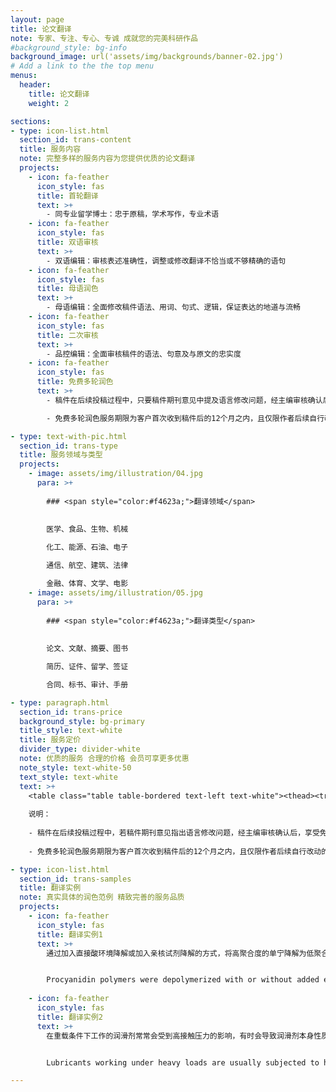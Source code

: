 ```yaml
---
layout: page
title: 论文翻译
note: 专家、专注、专心、专诚 成就您的完美科研作品
#background_style: bg-info
background_image: url('assets/img/backgrounds/banner-02.jpg')
# Add a link to the the top menu
menus:
  header:
    title: 论文翻译
    weight: 2

sections:
- type: icon-list.html
  section_id: trans-content
  title: 服务内容
  note: 完整多样的服务内容为您提供优质的论文翻译
  projects:
    - icon: fa-feather
      icon_style: fas
      title: 首轮翻译
      text: >+
        - 同专业留学博士：忠于原稿，学术写作，专业术语
    - icon: fa-feather
      icon_style: fas
      title: 双语审核
      text: >+
        - 双语编辑：审核表述准确性，调整或修改翻译不恰当或不够精确的语句
    - icon: fa-feather
      icon_style: fas
      title: 母语润色
      text: >+
        - 母语编辑：全面修改稿件语法、用词、句式、逻辑，保证表达的地道与流畅
    - icon: fa-feather
      icon_style: fas
      title: 二次审核
      text: >+
        - 品控编辑：全面审核稿件的语法、句意及与原文的忠实度
    - icon: fa-feather
      icon_style: fas
      title: 免费多轮润色
      text: >+
        - 稿件在后续投稿过程中，只要稿件期刊意见中提及语言修改问题，经主编审核确认后，享受免费多轮修订

        - 免费多轮润色服务期限为客户首次收到稿件后的12个月之内，且仅限作者后续自行改动的总词数小于300词的稿件，超出词数部分单独计价

- type: text-with-pic.html
  section_id: trans-type
  title: 服务领域与类型
  projects:
    - image: assets/img/illustration/04.jpg
      para: >+
        
        ### <span style="color:#f4623a;">翻译领域</span>
        
      
        医学、食品、生物、机械

        化工、能源、石油、电子

        通信、航空、建筑、法律

        金融、体育、文学、电影
    - image: assets/img/illustration/05.jpg
      para: >+
        
        ### <span style="color:#f4623a;">翻译类型</span>
        
      
        论文、文献、摘要、图书

        简历、证件、留学、签证

        合同、标书、审计、手册

- type: paragraph.html
  section_id: trans-price
  background_style: bg-primary
  title_style: text-white
  title: 服务定价
  divider_type: divider-white
  note: 优质的服务 合理的价格 会员可享更多优惠
  note_style: text-white-50
  text_style: text-white
  text: >+
    <table class="table table-bordered text-left text-white"><thead><tr><th>服务类型</th><th>非会员价</th><th>会员价</th></tr></thead><tbody><tr><th>中译英</th><td>880元/千字</td><td>800元/千字</td></tr><tr><th>英译中</th><td>380元/千词</td><td>350元/千词</td></tr></tbody></table>
    
    说明：
    
    - 稿件在后续投稿过程中，若稿件期刊意见指出语言修改问题，经主编审核确认后，享受免费多轮修订；
    
    - 免费多轮润色服务期限为客户首次收到稿件后的12个月之内，且仅限作者后续自行改动的总词数小于原稿件总词数10%的稿件，超出词数部分单独计价。

- type: icon-list.html
  section_id: trans-samples
  title: 翻译实例
  note: 真实具体的润色范例 精致完善的服务品质
  projects:
    - icon: fa-feather
      icon_style: fas
      title: 翻译实例1
      text: >+
        通过加入直接酸环境降解或加入亲核试剂降解的方式，将高聚合度的单宁降解为低聚合度的单宁，促进其吸收利用。尽管吸收率低，但两种方法生成的寡聚体都能透过Caco-2单细胞层。在加入表儿茶素的反应条件下，每毫克部分纯化物可降解获得644 ug低聚体。当不加入表儿茶素时，每毫克部分纯化物可降解生成202 ug低聚体。


        Procyanidin polymers were depolymerized with or without added epicatechin and yielded 644 μg and 202 μg oligomers per mg partially purified polymers respectively. Oligomers yielded from both methods transported through Caco-2 cell monolayer albeit absorption rates were low.
        
    - icon: fa-feather
      icon_style: fas
      title: 翻译实例2
      text: >+
        在重载条件下工作的润滑剂常常会受到高接触压力的影响，有时会导致润滑剂本身性质发生改变从而造成摩擦副失效。由于实验设备的欠缺，目前对润滑剂性能的研究只能在1GPa以下的压力下进行。利用自制的新型膜厚测量仪测量GL-5 型齿轮油在不同卷吸速度和接触压力下的干涉图像，最大接触压力达到3GPa，并计算得到膜厚曲线进行成膜性能和润滑特性分析。


        Lubricants working under heavy loads are usually subjected to high contact pressure, which give rise to unexpected effect on tribological properties of the lubricants. The lubricating film may break down, leading to failure of the frictional pair. However, due to limitation of apparatus, studies focusing on tribological properties of lubricants were performed under contact pressure less than 1 GPa. In this study, a novel equipment is developed to obtain interferometer image of contact under lubrication at high contact pressure up to 3GPa. The film thickness of GL-5 gear oil was measured using the new setup and its lubricating properties were analyzed. 

---
```


